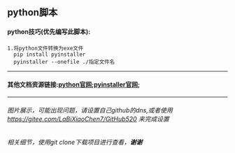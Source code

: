 ## python脚本

#### python技巧(优先编写此脚本):

```
1.将python文件转换为exe文件
  pip install pyinstaller
  pyinstaller --onefile ./指定文件名
```

<hr>

#### 其他文档资源链接:[python官网](https://www.python.org/);[pyinstaller官网](http://www.pyinstaller.org/);

<hr>

###### 图片展示，可能出现问题，请设置自己github的dns,或者使用 https://gitee.com/LaBiXiaoChen7/GitHub520 来完成设置
###### 相关细节，使用git clone下载项目进行查看，**谢谢**
